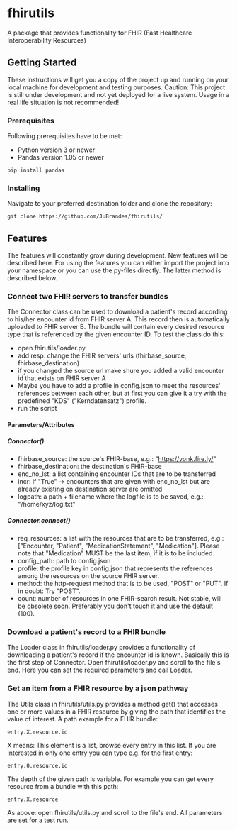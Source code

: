 # fhirutils
A package that provides functionality for FHIR (Fast Healthcare Interoperability Resources)

## Getting Started
These instructions will get you a copy of the project up and running on your local machine for development and testing purposes. Caution: This project is still under development and not yet deployed for a live system. Usage in a real life situation is not recommended!

### Prerequisites
Following prerequisites have to be met:
- Python version 3 or newer
- Pandas version 1.05 or newer 
```
pip install pandas
```

### Installing
Navigate to your preferred destination folder and clone the repository:
```
git clone https://github.com/JuBrandes/fhirutils/
```

## Features
The features will constantly grow during development. New features will be described here.
For using the features you can either import the project into your namespace or you can use the py-files directly. The latter method is described below.

### Connect two FHIR servers to transfer bundles
The Connector class can be used to download a patient's record according to his/her encounter id from FHIR server A. This record then is automatically uploaded to FHIR server B. The bundle will contain every desired resource type that is referenced by the given encounter ID. To test the class do this:
- open fhirutils/loader.py
- add resp. change the FHIR servers' urls (fhirbase_source, fhirbase_destination)
- if you changed the source url make shure you added a valid encounter id that exists on FHIR server A
- Maybe you have to add a profile in config.json to meet the resources' references between each other, but at first you can give it a try with the predefined "KDS" ("Kerndatensatz") profile.
- run the script

#### Parameters/Attributes
##### Connector()
- fhirbase_source: the source's FHIR-base, e.g.: "https://vonk.fire.ly/"
- fhirbase_destination: the destination's FHIR-base
- enc_no_lst: a list containing encounter IDs that are to be transferred
- incr: if "True" -> encounters that are given with enc_no_lst but are already existing on destination server are omitted
- logpath: a path + filename where the logfile is to be saved, e.g.: "/home/xyz/log.txt"

##### Connector.connect()
- req_resources: a list with the resources that are to be transferred, e.g.: ["Encounter, "Patient", "MedicationStatement", "Medication"]. Please note that "Medication" MUST be the last item, if it is to be included.
- config_path: path to config.json
- profile: the profile key in config.json that represents the references among the resources on the source FHIR server.
- method: the http-request method that is to be used, "POST" or "PUT". If in doubt: Try "POST".
- count: number of resources in one FHIR-search result. Not stable, will be obsolete soon. Preferably you don't touch it and use the default (100).

### Download a patient's record to a FHIR bundle
The Loader class in fhirutils/loader.py provides a functionality of downloading a patient's record if the encounter id is known. Basically this is the first step of Connector.
Open fhirutils/loader.py and scroll to the file's end. Here you can set the required parameters and call Loader. 


### Get an item from a FHIR resource by a json pathway
The Utils class in fhirutils/utils.py provides a method get() that accesses one or more values in a FHIR resource by giving the path that identifies the value of interest.
A path example for a FHIR bundle:
```
entry.X.resource.id
```
X means: This element is a list, browse every entry in this list. If you are interested in only one entry you can type e.g. for the first entry:
```
entry.0.resource.id
```
The depth of the given path is variable. For example you can get every resource from a bundle with this path:
```
entry.X.resource
```
As above: open fhirutils/utils.py and scroll to the file's end. All parameters are set for a test run.
